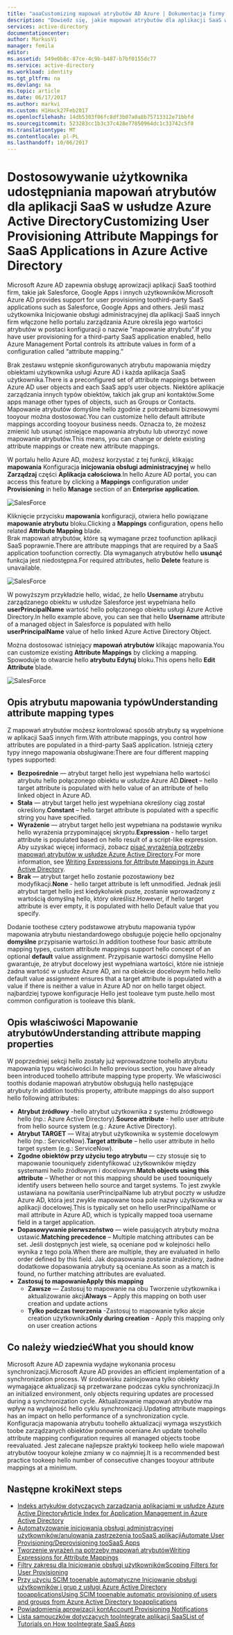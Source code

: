 ```yaml
---
title: "aaaCustomizing mapowań atrybutów AD Azure | Dokumentacja firmy Microsoft"
description: "Dowiedz się, jakie mapowań atrybutów dla aplikacji SaaS w usłudze Azure Active Directory są, jak można je zmodyfikować tooaddress firmy wymaga."
services: active-directory
documentationcenter: 
author: MarkusVi
manager: femila
editor: 
ms.assetid: 549e0b8c-87ce-4c9b-b487-b7bf0155dc77
ms.service: active-directory
ms.workload: identity
ms.tgt_pltfrm: na
ms.devlang: na
ms.topic: article
ms.date: 06/17/2017
ms.author: markvi
ms.custom: H1Hack27Feb2017
ms.openlocfilehash: 14db5303f06fc8df3b07a0a8b75713312e71bbfd
ms.sourcegitcommit: 523283cc1b3c37c428e77850964dc1c33742c5f0
ms.translationtype: MT
ms.contentlocale: pl-PL
ms.lasthandoff: 10/06/2017
---
```

# <a name="customizing-user-provisioning-attribute-mappings-for-saas-applications-in-azure-active-directory"></a><span data-ttu-id="ef0cc-103">Dostosowywanie użytkownika udostępniania mapowań atrybutów dla aplikacji SaaS w usłudze Azure Active Directory</span><span class="sxs-lookup"><span data-stu-id="ef0cc-103">Customizing User Provisioning Attribute Mappings for SaaS Applications in Azure Active Directory</span></span>
<span data-ttu-id="ef0cc-104">Microsoft Azure AD zapewnia obsługę aprowizacji aplikacji SaaS toothird firm, takie jak Salesforce, Google Apps i innych użytkowników.</span><span class="sxs-lookup"><span data-stu-id="ef0cc-104">Microsoft Azure AD provides support for user provisioning toothird-party SaaS applications such as Salesforce, Google Apps and others.</span></span> <span data-ttu-id="ef0cc-105">Jeśli masz użytkownika Inicjowanie obsługi administracyjnej dla aplikacji SaaS innych firm włączone hello portalu zarządzania Azure określa jego wartości atrybutów w postaci konfiguracji o nazwie "mapowanie atrybutu".</span><span class="sxs-lookup"><span data-stu-id="ef0cc-105">If you have user provisioning for a third-party SaaS application enabled, hello Azure Management Portal controls its attribute values in form of a configuration called “attribute mapping.”</span></span>

<span data-ttu-id="ef0cc-106">Brak zestawu wstępnie skonfigurowanych atrybutu mapowania między obiektami użytkownika usługi Azure AD i każda aplikacja SaaS użytkownika.</span><span class="sxs-lookup"><span data-stu-id="ef0cc-106">There is a preconfigured set of attribute mappings between Azure AD user objects and each SaaS app’s user objects.</span></span> <span data-ttu-id="ef0cc-107">Niektóre aplikacje zarządzania innych typów obiektów, takich jak grup ani kontaktów.</span><span class="sxs-lookup"><span data-stu-id="ef0cc-107">Some apps manage other types of objects, such as Groups or Contacts.</span></span> <br> 
 <span data-ttu-id="ef0cc-108">Mapowanie atrybutów domyślne hello zgodnie z potrzebami biznesowymi tooyour można dostosować.</span><span class="sxs-lookup"><span data-stu-id="ef0cc-108">You can customize hello default attribute mappings according tooyour business needs.</span></span> <span data-ttu-id="ef0cc-109">Oznacza to, że możesz zmienić lub usunąć istniejące mapowania atrybutu lub utworzyć nowe mapowanie atrybutów.</span><span class="sxs-lookup"><span data-stu-id="ef0cc-109">This means, you can change or delete existing attribute mappings or create new attribute mappings.</span></span>

<span data-ttu-id="ef0cc-110">W portalu hello Azure AD, możesz korzystać z tej funkcji, klikając **mapowania** Konfiguracja **inicjowania obsługi administracyjnej** w hello **Zarządzaj** części  **Aplikacja całościowa**.</span><span class="sxs-lookup"><span data-stu-id="ef0cc-110">In hello Azure AD portal, you can access this feature by clicking a **Mappings** configuration under **Provisioning** in hello **Manage** section of an **Enterprise application**.</span></span>


![SalesForce][5] 

<span data-ttu-id="ef0cc-112">Kliknięcie przycisku **mapowania** konfiguracji, otwiera hello powiązane **mapowanie atrybutu** bloku.</span><span class="sxs-lookup"><span data-stu-id="ef0cc-112">Clicking a **Mappings** configuration, opens hello related **Attribute Mapping** blade.</span></span>  
<span data-ttu-id="ef0cc-113">Brak mapowań atrybutów, które są wymagane przez toofunction aplikacji SaaS poprawnie.</span><span class="sxs-lookup"><span data-stu-id="ef0cc-113">There are attribute mappings that are required by a SaaS application toofunction correctly.</span></span> <span data-ttu-id="ef0cc-114">Dla wymaganych atrybutów hello **usunąć** funkcja jest niedostępna.</span><span class="sxs-lookup"><span data-stu-id="ef0cc-114">For required attributes, hello **Delete** feature is unavailable.</span></span>


![SalesForce][6]  

<span data-ttu-id="ef0cc-116">W powyższym przykładzie hello, widać, że hello **Username** atrybutu zarządzanego obiektu w usłudze Salesforce jest wypełniana hello **userPrincipalName** wartość hello połączonego obiektu usługi Azure Active Directory.</span><span class="sxs-lookup"><span data-stu-id="ef0cc-116">In hello example above, you can see that hello **Username** attribute of a managed object in Salesforce is populated with hello **userPrincipalName** value of hello linked Azure Active Directory Object.</span></span>

<span data-ttu-id="ef0cc-117">Można dostosować istniejący **mapowań atrybutów** klikając mapowania.</span><span class="sxs-lookup"><span data-stu-id="ef0cc-117">You can customize existing **Attribute Mappings** by clicking a mapping.</span></span> <span data-ttu-id="ef0cc-118">Spowoduje to otwarcie hello **atrybutu Edytuj** bloku.</span><span class="sxs-lookup"><span data-stu-id="ef0cc-118">This opens hello **Edit Attribute** blade.</span></span>

![SalesForce][7]  


  

## <a name="understanding-attribute-mapping-types"></a><span data-ttu-id="ef0cc-120">Opis atrybutu mapowania typów</span><span class="sxs-lookup"><span data-stu-id="ef0cc-120">Understanding attribute mapping types</span></span>
<span data-ttu-id="ef0cc-121">Z mapowań atrybutów możesz kontrolować sposób atrybuty są wypełnione w aplikacji SaaS innych firm.</span><span class="sxs-lookup"><span data-stu-id="ef0cc-121">With attribute mappings, you control how attributes are populated in a third-party SaaS application.</span></span> <span data-ttu-id="ef0cc-122">Istnieją cztery typy innego mapowania obsługiwane:</span><span class="sxs-lookup"><span data-stu-id="ef0cc-122">There are four different mapping types supported:</span></span>

* <span data-ttu-id="ef0cc-123">**Bezpośrednie** — atrybut target hello jest wypełniana hello wartości atrybutu hello połączonego obiektu w usłudze Azure AD.</span><span class="sxs-lookup"><span data-stu-id="ef0cc-123">**Direct** – hello target attribute is populated with hello value of an attribute of hello linked object in Azure AD.</span></span>
* <span data-ttu-id="ef0cc-124">**Stała** — atrybut target hello jest wypełniana określony ciąg został określony.</span><span class="sxs-lookup"><span data-stu-id="ef0cc-124">**Constant** – hello target attribute is populated with a specific string you have specified.</span></span>
* <span data-ttu-id="ef0cc-125">**Wyrażenie** — atrybut target hello jest wypełniana na podstawie wyniku hello wyrażenia przypominającej skryptu.</span><span class="sxs-lookup"><span data-stu-id="ef0cc-125">**Expression** - hello target attribute is populated based on hello result of a script-like expression.</span></span> 
  <span data-ttu-id="ef0cc-126">Aby uzyskać więcej informacji, zobacz [pisać wyrażenia potrzeby mapowań atrybutów w usłudze Azure Active Directory](active-directory-saas-writing-expressions-for-attribute-mappings.md).</span><span class="sxs-lookup"><span data-stu-id="ef0cc-126">For more information, see [Writing Expressions for Attribute Mappings in Azure Active Directory](active-directory-saas-writing-expressions-for-attribute-mappings.md).</span></span>
* <span data-ttu-id="ef0cc-127">**Brak** — atrybut target hello zostanie pozostawiony bez modyfikacji.</span><span class="sxs-lookup"><span data-stu-id="ef0cc-127">**None** - hello target attribute is left unmodified.</span></span> <span data-ttu-id="ef0cc-128">Jednak jeśli atrybut target hello jest kiedykolwiek puste, zostanie wprowadzony z wartością domyślną hello, który określisz.</span><span class="sxs-lookup"><span data-stu-id="ef0cc-128">However, if hello target attribute is ever empty, it is populated with hello Default value that you specify.</span></span>

<span data-ttu-id="ef0cc-129">Dodanie toothese cztery podstawowe atrybutu mapowania typów mapowania atrybutu niestandardowego obsługuje pojęcie hello opcjonalny **domyślne** przypisanie wartości.</span><span class="sxs-lookup"><span data-stu-id="ef0cc-129">In addition toothese four basic attribute mapping types, custom attribute mappings support hello concept of an optional **default** value assignment.</span></span> <span data-ttu-id="ef0cc-130">Przypisanie wartości domyślne Hello gwarantuje, że atrybut docelowy jest wypełniana wartości, które nie istnieje żadna wartość w usłudze Azure AD, ani na obiekcie docelowym hello.</span><span class="sxs-lookup"><span data-stu-id="ef0cc-130">hello default value assignment ensures that a target attribute is populated with a value if there is neither a value in Azure AD nor on hello target object.</span></span> <span data-ttu-id="ef0cc-131">najbardziej typowe konfiguracje Hello jest tooleave tym puste.</span><span class="sxs-lookup"><span data-stu-id="ef0cc-131">hello most common configuration is tooleave this blank.</span></span>


## <a name="understanding-attribute-mapping-properties"></a><span data-ttu-id="ef0cc-132">Opis właściwości Mapowanie atrybutów</span><span class="sxs-lookup"><span data-stu-id="ef0cc-132">Understanding attribute mapping properties</span></span>

<span data-ttu-id="ef0cc-133">W poprzedniej sekcji hello zostały już wprowadzone toohello atrybutu mapowania typu właściwości.</span><span class="sxs-lookup"><span data-stu-id="ef0cc-133">In hello previous section, you have already been introduced toohello attribute mapping type property.</span></span>
<span data-ttu-id="ef0cc-134">We właściwości toothis dodanie mapowań atrybutów obsługują hello następujące atrybuty:</span><span class="sxs-lookup"><span data-stu-id="ef0cc-134">In addition toothis property, attribute mappings do also support hello following attributes:</span></span>

- <span data-ttu-id="ef0cc-135">**Atrybut źródłowy** -hello atrybut użytkownika z systemu źródłowego hello (np.: Azure Active Directory).</span><span class="sxs-lookup"><span data-stu-id="ef0cc-135">**Source attribute** - hello user attribute from hello source system (e.g.: Azure Active Directory).</span></span>
- <span data-ttu-id="ef0cc-136">**Atrybut TARGET** — Witaj atrybut użytkownika w systemie docelowym hello (np.: ServiceNow).</span><span class="sxs-lookup"><span data-stu-id="ef0cc-136">**Target attribute** – hello user attribute in hello target system (e.g.: ServiceNow).</span></span>
- <span data-ttu-id="ef0cc-137">**Zgodne obiektów przy użyciu tego atrybutu** — czy stosuje się to mapowanie toouniquely zidentyfikować użytkowników między systemami hello źródłowym i docelowym.</span><span class="sxs-lookup"><span data-stu-id="ef0cc-137">**Match objects using this attribute** – Whether or not this mapping should be used toouniquely identify users between hello source and target systems.</span></span> <span data-ttu-id="ef0cc-138">To jest zwykle ustawiana na powitania userPrincipalName lub atrybut poczty w usłudze Azure AD, która jest zwykle mapowane tooa pole nazwy użytkownika w aplikacji docelowej.</span><span class="sxs-lookup"><span data-stu-id="ef0cc-138">This is typically set on hello userPrincipalName or mail attribute in Azure AD, which is typically mapped tooa username field in a target application.</span></span>
- <span data-ttu-id="ef0cc-139">**Dopasowywanie pierwszeństwo** — wiele pasujących atrybuty można ustawić.</span><span class="sxs-lookup"><span data-stu-id="ef0cc-139">**Matching precedence** – Multiple matching attributes can be set.</span></span> <span data-ttu-id="ef0cc-140">Jeśli dostępnych jest wiele, są oceniane pod w kolejności hello wynika z tego pola.</span><span class="sxs-lookup"><span data-stu-id="ef0cc-140">When there are multiple, they are evaluated in hello order defined by this field.</span></span> <span data-ttu-id="ef0cc-141">Jak dopasowania zostanie znaleziony, żadne dodatkowe dopasowania atrybuty są oceniane.</span><span class="sxs-lookup"><span data-stu-id="ef0cc-141">As soon as a match is found, no further matching attributes are evaluated.</span></span>
- <span data-ttu-id="ef0cc-142">**Zastosuj to mapowanie**</span><span class="sxs-lookup"><span data-stu-id="ef0cc-142">**Apply this mapping**</span></span>
    - <span data-ttu-id="ef0cc-143">**Zawsze** — Zastosuj to mapowanie na obu Tworzenie użytkownika i aktualizowanie akcji</span><span class="sxs-lookup"><span data-stu-id="ef0cc-143">**Always** – Apply this mapping on both user creation and update actions</span></span>
    - <span data-ttu-id="ef0cc-144">**Tylko podczas tworzenia** -Zastosuj to mapowanie tylko akcje creation użytkownika</span><span class="sxs-lookup"><span data-stu-id="ef0cc-144">**Only during creation** - Apply this mapping only on user creation actions</span></span>


## <a name="what-you-should-know"></a><span data-ttu-id="ef0cc-145">Co należy wiedzieć</span><span class="sxs-lookup"><span data-stu-id="ef0cc-145">What you should know</span></span>

<span data-ttu-id="ef0cc-146">Microsoft Azure AD zapewnia wydajne wykonania procesu synchronizacji.</span><span class="sxs-lookup"><span data-stu-id="ef0cc-146">Microsoft Azure AD provides an efficient implementation of a synchronization process.</span></span> <span data-ttu-id="ef0cc-147">W środowisku zainicjowana tylko obiekty wymagające aktualizacji są przetwarzane podczas cyklu synchronizacji.</span><span class="sxs-lookup"><span data-stu-id="ef0cc-147">In an initialized environment, only objects requiring updates are processed during a synchronization cycle.</span></span> <span data-ttu-id="ef0cc-148">Aktualizowanie mapowań atrybutów ma wpływ na wydajność hello cyklu synchronizacji.</span><span class="sxs-lookup"><span data-stu-id="ef0cc-148">Updating attribute mappings has an impact on hello performance of a synchronization cycle.</span></span> <span data-ttu-id="ef0cc-149">Konfiguracja mapowania atrybutu toohello aktualizacji wymaga wszystkich toobe zarządzanych obiektów ponownie oceniane.</span><span class="sxs-lookup"><span data-stu-id="ef0cc-149">An update toohello attribute mapping configuration requires all managed objects toobe reevaluated.</span></span> <span data-ttu-id="ef0cc-150">Jest zalecane najlepsze praktyki tookeep hello wiele mapowań atrybutów tooyour kolejne zmiany w co najmniej.</span><span class="sxs-lookup"><span data-stu-id="ef0cc-150">It is a recommended best practice tookeep hello number of consecutive changes tooyour attribute mappings at a minimum.</span></span>

## <a name="next-steps"></a><span data-ttu-id="ef0cc-151">Następne kroki</span><span class="sxs-lookup"><span data-stu-id="ef0cc-151">Next steps</span></span>

* [<span data-ttu-id="ef0cc-152">Indeks artykułów dotyczących zarządzania aplikacjami w usłudze Azure Active Directory</span><span class="sxs-lookup"><span data-stu-id="ef0cc-152">Article Index for Application Management in Azure Active Directory</span></span>](active-directory-apps-index.md)
* [<span data-ttu-id="ef0cc-153">Automatyzowanie inicjowania obsługi administracyjnej użytkowników/anulowania zastrzeżenia tooSaaS aplikacji</span><span class="sxs-lookup"><span data-stu-id="ef0cc-153">Automate User Provisioning/Deprovisioning tooSaaS Apps</span></span>](active-directory-saas-app-provisioning.md)
* [<span data-ttu-id="ef0cc-154">Tworzenie wyrażeń na potrzeby mapowań atrybutów</span><span class="sxs-lookup"><span data-stu-id="ef0cc-154">Writing Expressions for Attribute Mappings</span></span>](active-directory-saas-writing-expressions-for-attribute-mappings.md)
* [<span data-ttu-id="ef0cc-155">Filtry zakresu dla Inicjowanie obsługi użytkowników</span><span class="sxs-lookup"><span data-stu-id="ef0cc-155">Scoping Filters for User Provisioning</span></span>](active-directory-saas-scoping-filters.md)
* [<span data-ttu-id="ef0cc-156">Przy użyciu SCIM tooenable automatyczne Inicjowanie obsługi użytkowników i grup z usługi Azure Active Directory tooapplications</span><span class="sxs-lookup"><span data-stu-id="ef0cc-156">Using SCIM tooenable automatic provisioning of users and groups from Azure Active Directory tooapplications</span></span>](active-directory-scim-provisioning.md)
* [<span data-ttu-id="ef0cc-157">Powiadomienia aprowizacji kont</span><span class="sxs-lookup"><span data-stu-id="ef0cc-157">Account Provisioning Notifications</span></span>](active-directory-saas-account-provisioning-notifications.md)
* [<span data-ttu-id="ef0cc-158">Lista samouczków dotyczących tooIntegrate aplikacji SaaS</span><span class="sxs-lookup"><span data-stu-id="ef0cc-158">List of Tutorials on How tooIntegrate SaaS Apps</span></span>](active-directory-saas-tutorial-list.md)

<!--Image references-->
[1]: ./media/active-directory-saas-customizing-attribute-mappings/ic765497.png
[2]: ./media/active-directory-saas-customizing-attribute-mappings/ic775419.png
[3]: ./media/active-directory-saas-customizing-attribute-mappings/ic775420.png
[4]: ./media/active-directory-saas-customizing-attribute-mappings/ic775421.png
[5]: ./media/active-directory-saas-customizing-attribute-mappings/21.png
[6]: ./media/active-directory-saas-customizing-attribute-mappings/22.png
[7]: ./media/active-directory-saas-customizing-attribute-mappings/23.png

